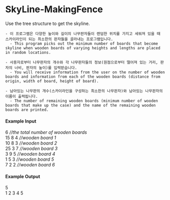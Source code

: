 # SkyLine-MakingFence
Use the tree structure to get the skyline.

```
- 이 프로그램은 다양한 높이와 길이의 나무판자들이 랜덤한 위치를 가지고 세워져 있을 때 스카이라인이 되는 최소한의 판자들을 골라내는 프로그램입니다.
  - This program picks out the minimum number of boards that become skyline when wooden boards of varying heights and lengths are placed in random locations.

- 사용자로부터 나무판자의 개수와 각 나무판자들의 정보(원점으로부터 떨어져 있는 거리, 판자의 너비, 판자의 높이)를 입력받습니다.
  - You will receive information from the user on the number of wooden boards and information from each of the wooden boards (distance from origin, width of board, height of board).
  
- 남아있는 나무판의 개수(스카이라인을 구성하는 최소한의 나무판자)와 남아있는 나무판자의 이름이 출력됩니다.
  - The number of remaining wooden boards (minimum number of wooden boards that make up the case) and the name of the remaining wooden boards are printed.
```

#### Example Input
6 *//the total number of wooden boards*  
15 8 4 *//wooden board 1*  
10 8 3 *//wooden board 2*  
25 3 7 *//wooden board 3*  
3 9 5 *//wooden board 4*  
1 5 3 *//wooden board 5*  
7 2 2 *//wooden board 6*  

#### Example Output
5  
1 2 3 4 5
